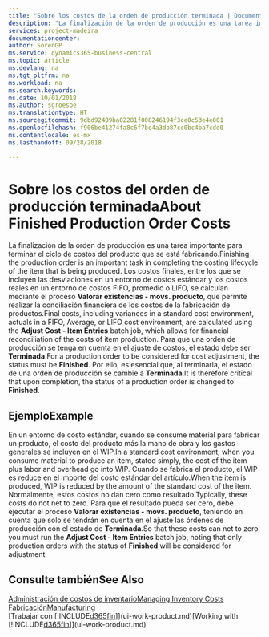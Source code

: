 ```yaml
---
title: "Sobre los costos de la orden de producción terminada | Documentos de Microsoft"
description: "La finalización de la orden de producción es una tarea importante para terminar el ciclo de costos del producto que se está fabricando. Los costos finales, incluidas las variaciones en un entorno de costos estándar, los costos reales en un entorno de costos FIFO, promedio o LIFO, se calculan mediante el trabajo por lotes **Valorar existencias - movs. producto**."
services: project-madeira
documentationcenter: 
author: SorenGP
ms.service: dynamics365-business-central
ms.topic: article
ms.devlang: na
ms.tgt_pltfrm: na
ms.workload: na
ms.search.keywords: 
ms.date: 10/01/2018
ms.author: sgroespe
ms.translationtype: HT
ms.sourcegitcommit: 9dbd92409ba02281f008246194f3ce0c53e4e001
ms.openlocfilehash: f906be41274fa8c6f7be4a3db87cc0bc4ba7cdd0
ms.contentlocale: es-mx
ms.lasthandoff: 09/28/2018

---
```

# <a name="about-finished-production-order-costs"></a><span data-ttu-id="2e5e7-104">Sobre los costos del orden de producción terminada</span><span class="sxs-lookup"><span data-stu-id="2e5e7-104">About Finished Production Order Costs</span></span>
<span data-ttu-id="2e5e7-105">La finalización de la orden de producción es una tarea importante para terminar el ciclo de costos del producto que se está fabricando.</span><span class="sxs-lookup"><span data-stu-id="2e5e7-105">Finishing the production order is an important task in completing the costing lifecycle of the item that is being produced.</span></span> <span data-ttu-id="2e5e7-106">Los costos finales, entre los que se incluyen las desviaciones en un entorno de costos estándar y los costos reales en un entorno de costos FIFO, promedio o LIFO, se calculan mediante el proceso **Valorar existencias - movs. producto**, que permite realizar la conciliación financiera de los costos de la fabricación de productos.</span><span class="sxs-lookup"><span data-stu-id="2e5e7-106">Final costs, including variances in a standard cost environment, actuals in a FIFO, Average, or LIFO cost environment, are calculated using the **Adjust Cost - Item Entries** batch job, which allows for financial reconciliation of the costs of item production.</span></span> <span data-ttu-id="2e5e7-107">Para que una orden de producción se tenga en cuenta en el ajuste de costos, el estado debe ser **Terminada**.</span><span class="sxs-lookup"><span data-stu-id="2e5e7-107">For a production order to be considered for cost adjustment, the status must be **Finished**.</span></span> <span data-ttu-id="2e5e7-108">Por ello, es esencial que, al terminarla, el estado de una orden de producción se cambie a **Terminada**.</span><span class="sxs-lookup"><span data-stu-id="2e5e7-108">It is therefore critical that upon completion, the status of a production order is changed to **Finished**.</span></span>  

## <a name="example"></a><span data-ttu-id="2e5e7-109">Ejemplo</span><span class="sxs-lookup"><span data-stu-id="2e5e7-109">Example</span></span>  
 <span data-ttu-id="2e5e7-110">En un entorno de costo estándar, cuando se consume material para fabricar un producto, el costo del producto más la mano de obra y los gastos generales se incluyen en el WIP.</span><span class="sxs-lookup"><span data-stu-id="2e5e7-110">In a standard cost environment, when you consume material to produce an item, stated simply, the cost of the item plus labor and overhead go into WIP.</span></span> <span data-ttu-id="2e5e7-111">Cuando se fabrica el producto, el WIP es reduce en el importe del costo estándar del artículo.</span><span class="sxs-lookup"><span data-stu-id="2e5e7-111">When the item is produced, WIP is reduced by the amount of the standard cost of the item.</span></span> <span data-ttu-id="2e5e7-112">Normalmente, estos costos no dan cero como resultado.</span><span class="sxs-lookup"><span data-stu-id="2e5e7-112">Typically, these costs do not net to zero.</span></span> <span data-ttu-id="2e5e7-113">Para que el resultado pueda ser cero, debe ejecutar el proceso **Valorar existencias - movs. producto**, teniendo en cuenta que solo se tendrán en cuenta en el ajuste las órdenes de producción con el estado de **Terminada**.</span><span class="sxs-lookup"><span data-stu-id="2e5e7-113">So that these costs can net to zero, you must run the **Adjust Cost - Item Entries** batch job, noting that only production orders with the status of **Finished** will be considered for adjustment.</span></span>  

## <a name="see-also"></a><span data-ttu-id="2e5e7-114">Consulte también</span><span class="sxs-lookup"><span data-stu-id="2e5e7-114">See Also</span></span>  
[<span data-ttu-id="2e5e7-115">Administración de costos de inventario</span><span class="sxs-lookup"><span data-stu-id="2e5e7-115">Managing Inventory Costs</span></span>](finance-manage-inventory-costs.md)  
[<span data-ttu-id="2e5e7-116">Fabricación</span><span class="sxs-lookup"><span data-stu-id="2e5e7-116">Manufacturing</span></span>](production-manage-manufacturing.md)  
<span data-ttu-id="2e5e7-117">[Trabajar con [!INCLUDE[d365fin](includes/d365fin_md.md)]](ui-work-product.md)</span><span class="sxs-lookup"><span data-stu-id="2e5e7-117">[Working with [!INCLUDE[d365fin](includes/d365fin_md.md)]](ui-work-product.md)</span></span>

